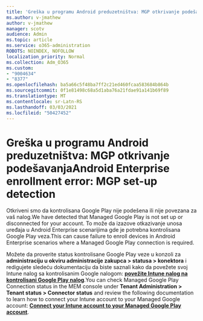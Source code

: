 ```yaml
---
title: 'Greška u programu Android preduzetništva: MGP otkrivanje podešavanja'
ms.author: v-jmathew
author: v-jmathew
manager: scotv
audience: Admin
ms.topic: article
ms.service: o365-administration
ROBOTS: NOINDEX, NOFOLLOW
localization_priority: Normal
ms.collection: Adm_O365
ms.custom:
- "9004634"
- "8377"
ms.openlocfilehash: ba5a66c5f48ba7ff2c21ed460fcaa583684b864b
ms.sourcegitcommit: 0f1e81498c68a5d1aba76a21fdae91a141b69f89
ms.translationtype: MT
ms.contentlocale: sr-Latn-RS
ms.lasthandoff: 03/03/2021
ms.locfileid: "50427452"
---
```

# <a name="android-enterprise-enrollment-error-mgp-set-up-detection"></a><span data-ttu-id="c2c7c-102">Greška u programu Android preduzetništva: MGP otkrivanje podešavanja</span><span class="sxs-lookup"><span data-stu-id="c2c7c-102">Android Enterprise enrollment error: MGP set-up detection</span></span>

<span data-ttu-id="c2c7c-103">Otkriveni smo da kontrolisana Google Play nije podešena ili nije povezana za vaš nalog.</span><span class="sxs-lookup"><span data-stu-id="c2c7c-103">We have detected that Managed Google Play is not set up or disconnected for your account.</span></span> <span data-ttu-id="c2c7c-104">To može da izazove otkazivanje unosa uređaja u Android Enterprise scenarijima gde je potrebna kontrolisana Google Play veza.</span><span class="sxs-lookup"><span data-stu-id="c2c7c-104">This can cause failure to enroll devices in Android Enterprise scenarios where a Managed Google Play connection is required.</span></span>

<span data-ttu-id="c2c7c-105">Možete da proverite status kontrolisane Google Play veze u konzoli za **administraciju u okviru administracije zakupca > statusa > konektora** i redigujete sledeću dokumentaciju da biste saznali kako da povežete svoj Intune nalog sa kontrolisanim Google nalogom: **[povežite Intune nalog na kontrolisani Google Play nalog](https://docs.microsoft.com/mem/intune/enrollment/connect-intune-android-enterprise)**.</span><span class="sxs-lookup"><span data-stu-id="c2c7c-105">You can check Managed Google Play Connection status in the MEM console under **Tenant Administration > Tenant status > Connector status** and review the following documentation to learn how to connect your Intune account to your Managed Google account: **[Connect your Intune account to your Managed Google Play account](https://docs.microsoft.com/mem/intune/enrollment/connect-intune-android-enterprise)**.</span></span>
